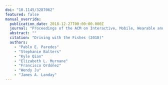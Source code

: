 ```yaml
---
doi: "10.1145/3287062"
featured: false
manual_override:
  publication_date: 2018-12-27T00:00:00.000Z
  journal: "Proceedings of the ACM on Interactive, Mobile, Wearable and Ubiquitous Technologies"
  abstract: ""
  citation: "Driving with the Fishes (2018)"
  authors:
    - "Pablo E. Paredes"
    - "Stephanie Balters"
    - "Kyle Qian"
    - "Elizabeth L. Murnane"
    - "Francisco Ordóñez"
    - "Wendy Ju"
    - "James A. Landay"
---
```


<!-- You can add additional content about this publication here if needed -->
